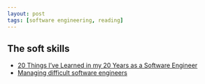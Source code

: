 ```yaml
---
layout: post
tags: [software engineering, reading]
---
```


## The soft skills

* [20 Things I’ve Learned in my 20 Years as a Software Engineer](https://www.simplethread.com/20-things-ive-learned-in-my-20-years-as-a-software-engineer/)
* [Managing difficult software engineers](https://vadimkravcenko.com/shorts/managing-bad-engineers/)
